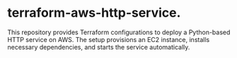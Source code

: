 # terraform-aws-http-service.
This repository provides Terraform configurations to deploy a Python-based HTTP service on AWS. The setup provisions an EC2 instance, installs necessary dependencies, and starts the service automatically.
